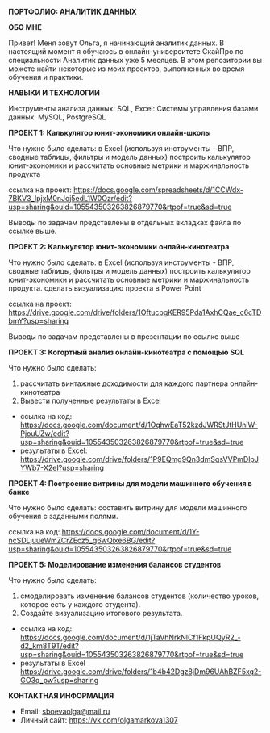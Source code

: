 **ПОРТФОЛИО: АНАЛИТИК ДАННЫХ**

**ОБО МНЕ**

Привет! Меня зовут Ольга, я начинающий аналитик данных. В настоящий момент я обучаюсь в онлайн-университете СкайПро по специальности Аналитик данных уже 5 месяцев. В этом репозитории вы можете найти некоторые из моих проектов, выполненных во время обучения и практики.

**НАВЫКИ И ТЕХНОЛОГИИ**

Инструменты анализа данных: SQL, Excel:
Системы управления базами данных: MySQL, PostgreSQL

**ПРОЕКТ 1: Калькулятор юнит-экономики онлайн-школы**

Что нужно было сделать: в Excel (используя инструменты - ВПР, сводные таблицы, фильтры и модель данных) построить калькулятор юнит-экономики и рассчитать основные метрики и маржинальность продукта
   
ссылка на проект:
https://docs.google.com/spreadsheets/d/1CCWdx-7BKV3_IpjxM0nJoj5edL1W0Ozr/edit?usp=sharing&ouid=105543503263826879770&rtpof=true&sd=true

Выводы по задачам представлены в отдельных вкладках файла по ссылке выше.

**ПРОЕКТ 2: Калькулятор юнит-экономики онлайн-кинотеатра**

Что нужно было сделать: в Excel (используя инструменты - ВПР, сводные таблицы, фильтры и модель данных) построить калькулятор юнит-экономики и рассчитать основные метрики и маржинальность продукта. сделать визуализацию проекта в Power Point

ссылка на проект:
https://drive.google.com/drive/folders/1OftucpgKER95Pda1AxhCQae_c6cTDbmY?usp=sharing

Выводы по задачам представлены в презентации по ссылке выше

**ПРОЕКТ 3: Когортный анализ онлайн-кинотеатра с помощью SQL**

Что нужно было сделать:
1. рассчитать винтажные доходимости для каждого партнера онлайн-кинотеатра 
2. Вывести полученные результаты в Excel

- ссылка на код: https://docs.google.com/document/d/1OqhwEaT52kzdJWRStJtHUniW-PjouUZw/edit?usp=sharing&ouid=105543503263826879770&rtpof=true&sd=true
- результаты в Excel: https://drive.google.com/drive/folders/1P9EQmg9Qn3dmSqsVVPmDlpJYWb7-X2eI?usp=sharing
   
**ПРОЕКТ 4: Построение витрины для модели машинного обучения в банке**

Что нужно было сделать: составить витрину для модели машинного обучения с заданными полями.

ссылка на код: https://docs.google.com/document/d/1Y-ncSDLjuueWmZCrZEcz5_g6wQixe6BG/edit?usp=sharing&ouid=105543503263826879770&rtpof=true&sd=true

**ПРОЕКТ 5: Моделирование изменения балансов студентов**

Что нужно было сделать:
1. смоделировать изменение балансов студентов (количество уроков, которое есть у каждого студента).
2. Создайте визуализацию итогового результата. 

- ссылка на код: https://docs.google.com/document/d/1jTaVhNrkNlCf1FkpUQyR2_-d2_km8T9T/edit?usp=sharing&ouid=105543503263826879770&rtpof=true&sd=true
- результаты в Excel https://drive.google.com/drive/folders/1b4b42Dgz8jDm96UAhBZF5xq2-GO3q_pw?usp=sharing

**КОНТАКТНАЯ ИНФОРМАЦИЯ**

- Email: sboevaolga@mail.ru
- Личный сайт: https://vk.com/olgamarkova1307
